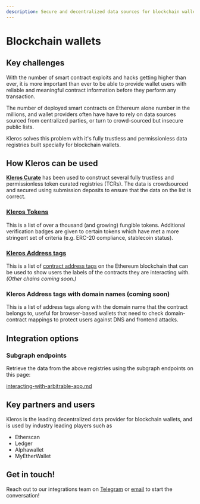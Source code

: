 ```yaml
---
description: Secure and decentralized data sources for blockchain wallets
---
```


# Blockchain wallets

## Key challenges

With the number of smart contract exploits and hacks getting higher than ever, it is more important than ever to be able to provide wallet users with reliable and meaningful contract information before they perform any transaction.&#x20;

The number of deployed smart contracts on Ethereum alone number in the millions, and wallet providers often have have to rely on data sources sourced from centralized parties, or turn to crowd-sourced but insecure public lists.&#x20;

Kleros solves this problem with it's fully trustless and permissionless data registries built specially for blockchain wallets.

## **How Kleros can be used**

[**Kleros Curate**](../../products/curate/) has been used to construct several fully trustless and permissionless token curated registries (TCRs). The data is crowdsourced and secured using submission deposits to ensure that the data on the list is correct.

### [Kleros Tokens](../../products/tokens/)

This is a list of over a thousand (and growing) fungible tokens. Additional verification badges are given to certain tokens which have met a more stringent set of criteria (e.g. ERC-20 compliance, stablecoin status).

### [Kleros Address tags](https://blog.kleros.io/the-kleros-decentralized-tag-registry-a-proof-of-concept-for-securing-web3/)

This is a list of [contract address tags](https://curate.kleros.io/tcr/100/0x76944a2678A0954A610096Ee78E8CEB8d46d5922) on the Ethereum blockchain that can be used to show users the labels of the contracts they are interacting with. _(Other chains coming soon.)_

### Kleros Address tags with domain names (coming soon)

This is a list of address tags along with the domain name that the contract belongs to, useful for browser-based wallets that need to check domain-contract mappings to protect users against DNS and frontend attacks.

## Integration options

### Subgraph endpoints

Retrieve the data from the above registries using the subgraph endpoints on this page:

[interacting-with-arbitrable-app.md](../types-of-integrations/2.-curated-data-integration-plan/interacting-with-arbitrable-app.md "mention")

## Key partners and users&#x20;

Kleros is the leading decentralized data provider for blockchain wallets, and is used by industry leading players such as&#x20;

* Etherscan
* Ledger
* Alphawallet
* MyEtherWallet

## Get in touch!

Reach out to our integrations team on [Telegram](https://t.me/daisugist) or [email](mailto:integration@kleros.io) to start the conversation!
